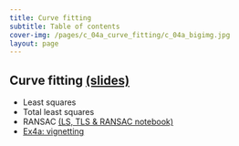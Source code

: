 ```yaml
---
title: Curve fitting
subtitle: Table of contents
cover-img: /pages/c_04a_curve_fitting/c_04a_bigimg.jpg
layout: page
---
```


## **Curve fitting** [(slides)](/pages/c_04a_curve_fitting/Curve_fitting.pdf)
- Least squares
- Total least squares
- RANSAC [(LS, TLS & RANSAC notebook)](/pages/c_04a_curve_fitting/least_squares_nb/)
- [Ex4a: vignetting](/pages/c_04a_curve_fitting/ex4a/)